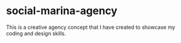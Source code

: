 # social-marina-agency
This is a creative agency concept that I have created to showcase my coding and design skills.
